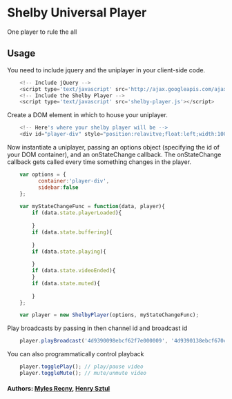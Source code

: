 # Shelby Universal Player

One player to rule the all

## Usage
You need to include jquery and the uniplayer in your client-side code.

``` js
	<!-- Include jQuery -->
	<script type='text/javascript' src='http://ajax.googleapis.com/ajax/libs/jquery/1.6.2/jquery.min.js'></script>
	<!-- Include the Shelby Player -->
	<script type='text/javascript' src='shelby-player.js'></script>
```

Create a DOM element in which to house your uniplayer.

``` js
	<!-- Here's where your shelby player will be -->
	<div id="player-div" style="position:relavitve;float:left;width:1000px;height:500px"></div>
```

Now instantiate a uniplayer, passing an options object (specifying the id of your DOM container), and an onStateChange callback. The onStateChange callback gets called every time something changes in the player.

``` js
	var options = {
	      container:'player-div',
	      sidebar:false
	};
	
	var myStateChangeFunc = function(data, player){      
		if (data.state.playerLoaded){
			
		}
		if (data.state.buffering){
			
		}
		if (data.state.playing){
			
		}
		if (data.state.videoEnded){
		}
		if (data.state.muted){
			
		}
	};

	var player = new ShelbyPlayer(options, myStateChangeFunc);
```

Play broadcasts by passing in then channel id and broadcast id

``` js
	player.playBroadcast('4d9390098ebcf62f7e000009', '4d9390138ebcf670c00006ca');
```

You can also programmatically control playback 

``` js
	player.togglePlay(); // play/pause video
	player.toggleMute(); // mute/unmute video
```

#### Authors: [Myles Recny](http://www.github.com/mkrecny), [Henry Sztul](http://www.github.com/hsztul)